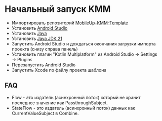 # Начальный запуск KMM

- Импортировать репозиторий [MobileUp-KMM-Template](https://github.com/MobileUpLLC/MobileUp-KMM-Template.git)
- Установить [Android Studio](https://developer.android.com/studio?hl=ru)
- Установить [Java](https://www.java.com/ru/)
- Установить [Java JDK 21](https://www.oracle.com/java/technologies/downloads/#jdk21-mac)
- Запустить Android Studio и дождаться окончания загрузки импорта проекта (снизу справа панель)
- Установить плагин "Kotlin Multiplatform" из Android Studio -> Settings -> Plugins
- Перезапустить Android Studio
- Запустить Xcode по файлу проекта шаблона

## FAQ
- Flow - это издатель (асинхронный поток) который не хранит последнее значение как PassthroughSubject.
- StateFlow - это издатель (асинхронный поток) данных как CurrentValueSubject в Combine.